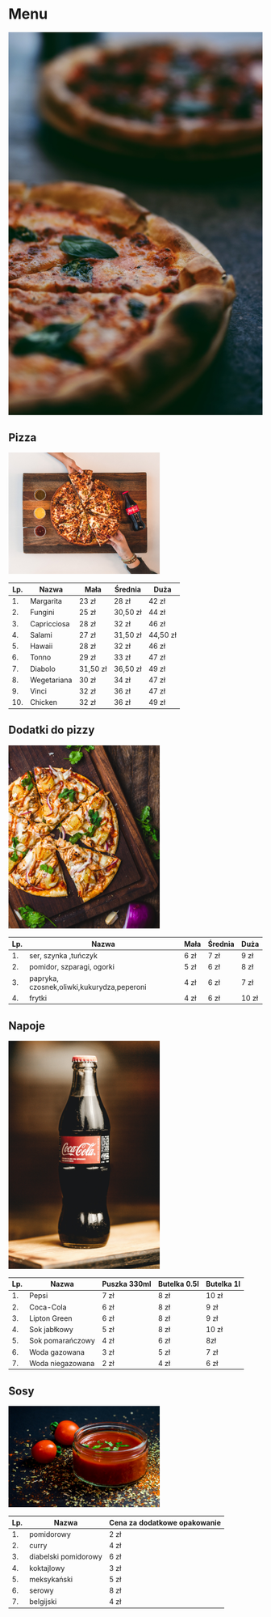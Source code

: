 # Menu

<img src="img/shaian-ramesht-exSEmuA7R7k-unsplash.jpg">

## Pizza

<img src="img/mahyar-motebassem-pGA4zHvpo5E-unsplash.jpg" width="300px">

| Lp. | Nazwa | Mała | Średnia | Duża |
|-----|-------|------|---------|------|
| 1. | Margarita | 23 zł | 28 zł | 42 zł|
| 2. | Fungini | 25 zł | 30,50 zł | 44 zł|
| 3. | Capricciosa | 28 zł | 32 zł | 46 zł|
| 4. | Salami | 27 zł | 31,50 zł | 44,50 zł|
| 5. | Hawaii | 28 zł | 32 zł | 46 zł|
| 6. | Tonno | 29 zł | 33 zł | 47 zł|
| 7. | Diabolo | 31,50 zł | 36,50 zł | 49 zł|
| 8. | Wegetariana | 30 zł | 34 zł | 47 zł|
| 9. | Vinci | 32 zł | 36 zł | 47 zł|
| 10. | Chicken | 32 zł | 36 zł | 49 zł|

## Dodatki do pizzy

<img src="img/chad-montano-MqT0asuoIcU-unsplash.jpg" width="300px">


| Lp. | Nazwa | Mała | Średnia | Duża |
|-----|-------|------|---------|------|
| 1. | ser, szynka ,tuńczyk | 6 zł | 7 zł | 9 zł|
| 2. | pomidor, szparagi, ogorki  | 5 zł | 6 zł | 8 zł|
| 3. | papryka, czosnek,oliwki,kukurydza,peperoni | 4 zł | 6 zł | 7 zł|
| 4. | frytki | 4 zł | 6 zł | 10 zł|

## Napoje

<img src="img/jonathan-borba-yZOfNnI2PA0-unsplash.jpg" width="300px">

| Lp. | Nazwa | Puszka 330ml | Butelka 0.5l | Butelka 1l |
|-----|-------|--------------|--------------|------------|
| 1. | Pepsi | 7 zł | 8 zł | 10 zł|
| 2. | Coca-Cola | 6 zł | 8 zł | 9 zł|
| 3. | Lipton Green | 6 zł | 8 zł | 9 zł|
| 4. | Sok jabłkowy | 5 zł | 8 zł | 10 zł|
| 5. | Sok pomarańczowy | 4 zł | 6 zł | 8zł|
| 6. | Woda gazowana | 3 zł | 5 zł | 7 zł|
| 7. | Woda niegazowana | 2 zł | 4 zł | 6 zł|


## Sosy

<img src="img/dennis-klein-FzB_512zvP0-unsplash.jpg" width="300px">

| Lp. | Nazwa | Cena za dodatkowe opakowanie  | 
|-----|-------|-------------------------------|
| 1. | pomidorowy | 2 zł |
| 2. | curry | 4 zł |
| 3. | diabelski pomidorowy | 6 zł |
| 4. | koktajlowy | 3 zł |
| 5. | meksykański | 5 zł |
| 6. | serowy | 8 zł |
| 7. | belgijski | 4 zł |

